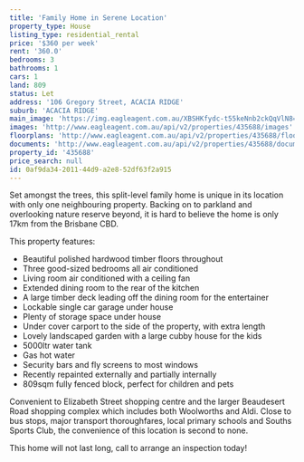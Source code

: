 ```yaml
---
title: 'Family Home in Serene Location'
property_type: House
listing_type: residential_rental
price: '$360 per week'
rent: '360.0'
bedrooms: 3
bathrooms: 1
cars: 1
land: 809
status: Let
address: '106 Gregory Street, ACACIA RIDGE'
suburb: 'ACACIA RIDGE'
main_image: 'https://img.eagleagent.com.au/XBSHKfydc-t55keNnb2ckQqVlN8=/1280x854/smart/https://s3-us-west-2.amazonaws.com/eagleagent-orig/images/6826775/419755958-image-M.jpg'
images: 'http://www.eagleagent.com.au/api/v2/properties/435688/images'
floorplans: 'http://www.eagleagent.com.au/api/v2/properties/435688/floorplans'
documents: 'http://www.eagleagent.com.au/api/v2/properties/435688/documents'
property_id: '435688'
price_search: null
id: 0af9da34-2011-44d9-a2e8-52df63f2a915
---
```

Set amongst the trees, this split-level family home is unique in its location with only one neighbouring property. Backing on to parkland and overlooking nature reserve beyond, it is hard to believe the home is only 17km from the Brisbane CBD.

This property features:
* Beautiful polished hardwood timber floors throughout
* Three good-sized bedrooms all air conditioned
* Living room air conditioned with a ceiling fan
* Extended dining room to the rear of the kitchen
* A large timber deck leading off the dining room for the entertainer
* Lockable single car garage under house
* Plenty of storage space under house
* Under cover carport to the side of the property, with extra length
* Lovely landscaped garden with a large cubby house for the kids
* 5000ltr water tank
* Gas hot water
* Security bars and fly screens to most windows
* Recently repainted externally and partially internally
* 809sqm fully fenced block, perfect for children and pets

Convenient to Elizabeth Street shopping centre and the larger Beaudesert Road shopping complex which includes both Woolworths and Aldi. Close to bus stops, major transport thoroughfares, local primary schools and Souths Sports Club, the convenience of this location is second to none.

This home will not last long, call to arrange an inspection today!